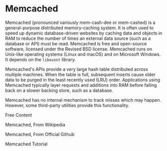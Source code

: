 # Memcached

Memcached (pronounced variously mem-cash-dee or mem-cashed) is a general-purpose distributed memory-caching system. It is often used to speed up dynamic database-driven websites by caching data and objects in RAM to reduce the number of times an external data source (such as a database or API) must be read. Memcached is free and open-source software, licensed under the Revised BSD license. Memcached runs on Unix-like operating systems (Linux and macOS) and on Microsoft Windows. It depends on the `libevent` library.

Memcached's APIs provide a very large hash table distributed across multiple machines. When the table is full, subsequent inserts cause older data to be purged in the least recently used (LRU) order. Applications using Memcached typically layer requests and additions into RAM before falling back on a slower backing store, such as a database.

Memcached has no internal mechanism to track misses which may happen. However, some third-party utilities provide this functionality.

<ResourceGroupTitle>Free Content</ResourceGroupTitle>

<BadgeLink colorScheme='blue' badgeText='Wikipedia' href='https://en.wikipedia.org/wiki/Memcached'>Memcached, From Wikipedia</BadgeLink>

<BadgeLink colorScheme='blue' badgeText='Github' href='https://github.com/memcached/memcached#readme'>Memcached, From Official Github</BadgeLink>

<BadgeLink colorScheme='yellow' badgeText='Read' href='https://www.tutorialspoint.com/memcached/index.htm'>Memcached Tutorial</BadgeLink>
